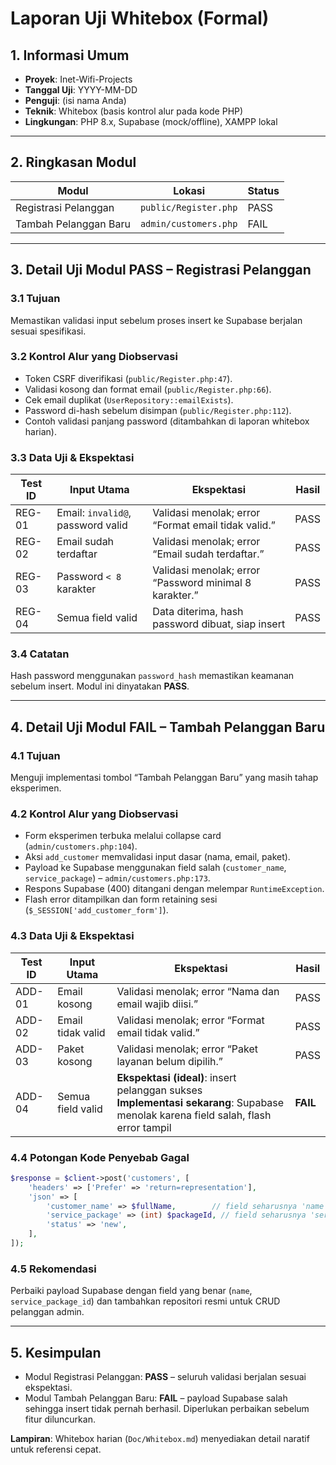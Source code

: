 # Laporan Uji Whitebox (Formal)

## 1. Informasi Umum
- **Proyek**: Inet-Wifi-Projects
- **Tanggal Uji**: YYYY-MM-DD
- **Penguji**: (isi nama Anda)
- **Teknik**: Whitebox (basis kontrol alur pada kode PHP)
- **Lingkungan**: PHP 8.x, Supabase (mock/offline), XAMPP lokal

---

## 2. Ringkasan Modul

| Modul | Lokasi | Status |
|-------|--------|--------|
| Registrasi Pelanggan | `public/Register.php` | PASS |
| Tambah Pelanggan Baru | `admin/customers.php` | FAIL |

---

## 3. Detail Uji Modul PASS – Registrasi Pelanggan

### 3.1 Tujuan
Memastikan validasi input sebelum proses insert ke Supabase berjalan sesuai spesifikasi.

### 3.2 Kontrol Alur yang Diobservasi
- Token CSRF diverifikasi (`public/Register.php:47`).
- Validasi kosong dan format email (`public/Register.php:66`).
- Cek email duplikat (`UserRepository::emailExists`).
- Password di-hash sebelum disimpan (`public/Register.php:112`).
- Contoh validasi panjang password (ditambahkan di laporan whitebox harian).

### 3.3 Data Uji & Ekspektasi

| Test ID | Input Utama | Ekspektasi | Hasil |
|---------|-------------|------------|-------|
| REG-01 | Email: `invalid@`, password valid | Validasi menolak; error “Format email tidak valid.” | PASS |
| REG-02 | Email sudah terdaftar | Validasi menolak; error “Email sudah terdaftar.” | PASS |
| REG-03 | Password `< 8` karakter | Validasi menolak; error “Password minimal 8 karakter.” | PASS |
| REG-04 | Semua field valid | Data diterima, hash password dibuat, siap insert | PASS |

### 3.4 Catatan
Hash password menggunakan `password_hash` memastikan keamanan sebelum insert. Modul ini dinyatakan **PASS**.

---

## 4. Detail Uji Modul FAIL – Tambah Pelanggan Baru

### 4.1 Tujuan
Menguji implementasi tombol “Tambah Pelanggan Baru” yang masih tahap eksperimen.

### 4.2 Kontrol Alur yang Diobservasi
- Form eksperimen terbuka melalui collapse card (`admin/customers.php:104`).
- Aksi `add_customer` memvalidasi input dasar (nama, email, paket).
- Payload ke Supabase menggunakan field salah (`customer_name`, `service_package`) – `admin/customers.php:173`.
- Respons Supabase (400) ditangani dengan melempar `RuntimeException`.
- Flash error ditampilkan dan form retaining sesi (`$_SESSION['add_customer_form']`).

### 4.3 Data Uji & Ekspektasi

| Test ID | Input Utama | Ekspektasi | Hasil |
|---------|-------------|------------|-------|
| ADD-01 | Email kosong | Validasi menolak; error “Nama dan email wajib diisi.” | PASS |
| ADD-02 | Email tidak valid | Validasi menolak; error “Format email tidak valid.” | PASS |
| ADD-03 | Paket kosong | Validasi menolak; error “Paket layanan belum dipilih.” | PASS |
| ADD-04 | Semua field valid | **Ekspektasi (ideal)**: insert pelanggan sukses <br> **Implementasi sekarang**: Supabase menolak karena field salah, flash error tampil | **FAIL** |

### 4.4 Potongan Kode Penyebab Gagal
```php
$response = $client->post('customers', [
    'headers' => ['Prefer' => 'return=representation'],
    'json' => [
        'customer_name' => $fullName,        // field seharusnya 'name'
        'service_package' => (int) $packageId, // field seharusnya 'service_package_id'
        'status' => 'new',
    ],
]);
```

### 4.5 Rekomendasi
Perbaiki payload Supabase dengan field yang benar (`name`, `service_package_id`) dan tambahkan repositori resmi untuk CRUD pelanggan admin.

---

## 5. Kesimpulan
- Modul Registrasi Pelanggan: **PASS** – seluruh validasi berjalan sesuai ekspektasi.
- Modul Tambah Pelanggan Baru: **FAIL** – payload Supabase salah sehingga insert tidak pernah berhasil. Diperlukan perbaikan sebelum fitur diluncurkan.

**Lampiran**: Whitebox harian (`Doc/Whitebox.md`) menyediakan detail naratif untuk referensi cepat.

